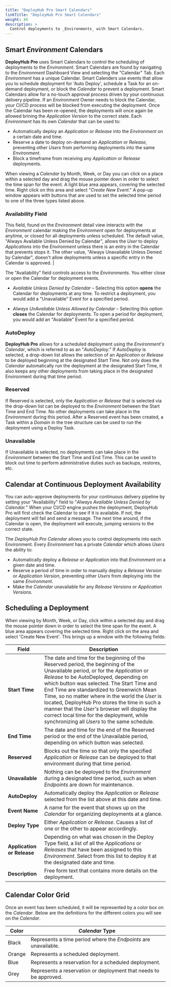 ```yaml
---
title: "DeployHub Pro Smart Calendars"
linkTitle: "DeployHub Pro Smart Calendars"
weight: 86
description: >
  Control deployments to _Environments_ with Smart Calendars.
---
```


## Smart _Environment_ Calendars

**DeployHub Pro** uses Smart Calendars to control the scheduling of deployments to the _Environment_. Smart Calendars are found by navigating to the _Environment_ Dashboard View and selecting the "Calendar" Tab. Each _Environment_ has a unique Calendar.  Smart Calenders use events that allow you to schedule deployment for 'Auto Deploy', schedule a Task for an on-demand deployment, or block the _Calendar_ to prevent a deployment. Smart Calendars allow for a no-touch approval process driven by your continuous delivery pipeline. If an _Environment_ Owner needs to block the Calendar, your CI/CD process will be blocked from executing the deployment. Once the Calendar has been re-opened, the deployments will once again be allowed brining the _Application Version_ to the correct state.   Each _Environment_ has its own _Calendar_ that can be used to:

- Automatically deploy an _Application_ or _Release_ into the _Environment_ on a certain date and time.
- Reserve a date to deploy on-demand an _Application_ or _Release_, preventing other _Users_ from performing deployments into the same _Environment_.
- Block a timeframe from receiving any _Application_ or _Release_ deployments.


When viewing a _Calendar_ by Month, Week, or Day you can click on a place within a selected day and drag the mouse pointer down in order to select the time span for the event. A light blue area appears, covering the selected time. Right click on this area and select "_Create New Event_." A pop-up window appears with buttons that are used to set the selected time period to one of the three types listed above.

### Availability Field


This field, found on the _Environment_ detail view interacts with the _Environment_ calendar making the _Environment_ open for deployments at anytime, or closed for all deployments unless scheduled. The default value, "Always Available Unless Denied by Calendar", allows the _User_ to deploy _Applications_ into the _Environment_ unless there is an entry in the Calendar that prevents stops it. The other value, "Always Unavailable Unless Denied by Calendar", doesn't allow deployments unless a specific entry in the Calendar is approved. |

The "Availability" field controls access to the _Environments._ You either close or open the Calendar for deployment events.

- _Available Unless Denied by Calendar –_ Selecting this option **opens** the Calendar for deployments at any time. To restrict a deployment, you would add a "Unavailable" Event for a specified period.

- _Always UnAvailable Unless Allowed by Calendar_ – Selecting this option **closes** the Calendar for deployments. To open a period for deployment, you would add an "Available" Event for a specified period.

### AutoDeploy

**DeployHub Pro** allows for a scheduled deployment using the _Environment's Calendar_, which is referred to as an "_AutoDeploy_." If _AutoDeploy_ is selected, a drop-down list allows the selection of an _Application_ or _Release_ to be deployed beginning at the designated Start Time. Not only does the _Calendar_ automatically run the deployment at the designated Start Time, it also keeps any other deployments from taking place in the designated Environment during that time period.

### Reserved

If Reserved is selected, only the _Application_ or _Release_ that is selected via the drop-down list can be deployed to the _Environment_ between the Start Time and End Time. No other deployments can take place in the _Environment_ during this period. After a Reserved event has been created, a Task within a _Domain_ in the tree structure can be used to run the deployment using a Deploy Task.

### Unavailable

If Unavailable is selected, no deployments can take place in the _Environment_ between the Start Time and End Time. This can be used to block out time to perform administrative duties such as backups, restores, etc.

## Calendar at Continuous Deployment Availability

You can auto-approve deployments for your continuous delivery pipeline by setting your "Availability" field to "_Always Available Unless Denied by Calendar._" When your CI/CD engine pushes the deployment, DeployHub Pro will first check the Calendar to see if it is available. If not, the deployment will fail and send a message. The next time around, if the Calendar is open, the deployment will execute, jumping versions to the correct state.

The _DeployHub Pro Calendar_ allows you to control deployments into each Environment. Every _Environment_ has a private _Calendar_ which allows _Users_ the ability to:

- Automatically deploy a _Release_ or _Application_ into that _Environment_ on a given date and time.
- Reserve a period of time in order to manually deploy a _Release Version_ or _Application Version_, preventing other _Users_ from deploying into the same _Environment_.
- Make the _Calendar_ unavailable for any _Release Versions_ or _Application Versions._

## Scheduling a Deployment

When viewing by Month, Week, or Day, click within a selected day and drag the mouse pointer down in order to select the time span for the event. A blue area appears covering the selected time. Right click on the area and select 'Create New Event'. This brings up a window with the following fields:

| Field                      | Description                                                                                                                                                                                                                                                                                                                                                                                                                                                                                                           |
|----------------------------|-----------------------------------------------------------------------------------------------------------------------------------------------------------------------------------------------------------------------------------------------------------------------------------------------------------------------------------------------------------------------------------------------------------------------------------------------------------------------------------------------------------------------|
| **Start Time**             | The date and time for the beginning of the Reserved period, the beginning of the Unavailable period, or for the _Application_ or _Release_ to be AutoDeployed, depending on which button was selected. The Start Time and End Time are standardized to Greenwich Mean Time, so no matter where in the world the _User_ is located, DeployHub Pro stores the time in such a manner that the _User's_ browser will display the correct local time for the deployment, while synchronizing all _Users_ to the same schedule. |
| **End Time**               | The date and time for the end of the Reserved period or the end of the Unavailable period, depending on which button was selected.                                                                                                                                                                                                                                                                                                                                                                                    |
| **Reserved**               | Blocks out the time so that only the specified _Application_ or _Release_ can be deployed to that environment during that time period.                                                                                                                                                                                                                                                                                                                                                                                |
| **Unavailable**            | Nothing can be deployed to the _Environment_ during a designated time period, such as when _Endpoints_ are down for maintenance.                                                                                                                                                                                                                                                                                                                                                                                      |
| **AutoDeploy**             | Automatically deploy the _Application_ or _Release_ selected from the list above at this date and time.                                                                                                                                                                                                                                                                                                                                                                                                               |
| **Event Name**             | A name for the event that shows up on the _Calendar_ for organizing deployments at a glance.                                                                                                                                                                                                                                                                                                                                                                                                                          |
| **Deploy Type**            | Either _Application_ or _Release_. Causes a list of one or the other to appear accordingly.                                                                                                                                                                                                                                                                                                                                                                                                                           |
| **Application or Release** | Depending on what was chosen in the Deploy Type field, a list of all the _Applications_ or _Releases_ that have been assigned to this _Environment_. Select from this list to deploy it at the designated date and time.                                                                                                                                                                                                                                                                                              |
| **Description**            | Free form text that contains more details on the deployment.                                                                                                                                                                                                                                                                                                                                                                                                                                                          |

## Calendar Color Grid

Once an event has been scheduled, it will be represented by a color box on the _Calendar_. Below are the definitions for the different colors you will see on the _Calendar_.

| Color  | _Calendar_ Type                                                   |
|--------|-------------------------------------------------------------------|
| Black  | Represents a time period where the _Endpoints_ are unavailable.   |
| Orange | Represents a scheduled deployment.                                |
| Blue   | Represents a reservation for a scheduled deployment.              |
| Grey   | Represents a reservation or deployment that needs to be approved. |
